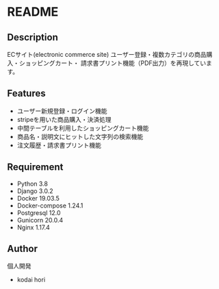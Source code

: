 # README

## Description
 ECサイト(electronic commerce site)
 ユーザー登録・複数カテゴリの商品購入・ショッピングカート・
 請求書プリント機能（PDF出力）を再現しています。

 ## Features

- ユーザー新規登録・ログイン機能
- stripeを用いた商品購入・決済処理
- 中間テーブルを利用したショッピングカート機能
- 商品名・説明文にヒットした文字列の検索機能
- 注文履歴・請求書プリント機能

## Requirement

- Python 3.8
- Django 3.0.2
- Docker 19.03.5
- Docker-compose 1.24.1
- Postgresql 12.0
- Gunicorn 20.0.4
- Nginx 1.17.4


## Author 
個人開発
- kodai  hori